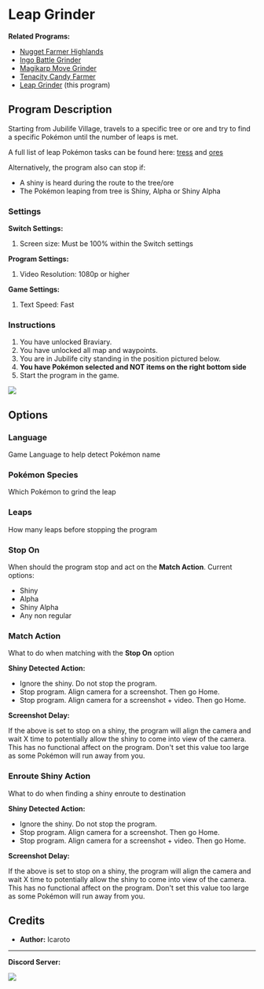 # Leap Grinder

**Related Programs:**
- [Nugget Farmer Highlands](NuggetFarmerHighlands.md)
- [Ingo Battle Grinder](IngoBattleGrinder.md)
- [Magikarp Move Grinder](MagikarpMoveGrinder.md)
- [Tenacity Candy Farmer](TenacityCandyFarmer.md)
- [Leap Grinder](LeapGrinder.md) (this program)

## Program Description

Starting from Jubilife Village, travels to a specific tree or ore and try to find a specific Pokémon until the number of leaps is met. 

A full list of leap Pokémon tasks can be found here: [tress](https://www.serebii.net/legendsarceus/researchtasks/leapoutoftrees.shtml) and [ores](https://www.serebii.net/legendsarceus/researchtasks/leapoutofore.shtml)


Alternatively, the program also can stop if:

- A shiny is heard during the route to the tree/ore
- The Pokémon leaping from tree is Shiny, Alpha or Shiny Alpha

### Settings

**Switch Settings:**
1. Screen size: Must be 100% within the Switch settings

**Program Settings:**
1. Video Resolution: 1080p or higher

**Game Settings:**
1. Text Speed: Fast


### Instructions

1. You have unlocked Braviary.
2. You have unlocked all map and waypoints.
3. You are in Jubilife city standing in the position pictured below.
4. **You have Pokémon selected and NOT items on the right bottom side**
5. Start the program in the game.

<img src="../images/BurmyHunter-1.png">


## Options

### Language

Game Language to help detect Pokémon name

### Pokémon Species

Which Pokémon to grind the leap

### Leaps

How many leaps before stopping the program

### Stop On

When should the program stop and act on the **Match Action**. Current options:
- Shiny
- Alpha
- Shiny Alpha
- Any non regular

### Match Action

What to do when matching with the **Stop On** option

**Shiny Detected Action:**
- Ignore the shiny. Do not stop the program.
- Stop program. Align camera for a screenshot. Then go Home.
- Stop program. Align camera for a screenshot + video. Then go Home.

**Screenshot Delay:**

If the above is set to stop on a shiny, the program will align the camera and wait X time to potentially allow the shiny to come into view of the camera.
This has no functional affect on the program. Don't set this value too large as some Pokémon will run away from you.


### Enroute Shiny Action

What to do when finding a shiny enroute to destination

**Shiny Detected Action:**
- Ignore the shiny. Do not stop the program.
- Stop program. Align camera for a screenshot. Then go Home.
- Stop program. Align camera for a screenshot + video. Then go Home.

**Screenshot Delay:**

If the above is set to stop on a shiny, the program will align the camera and wait X time to potentially allow the shiny to come into view of the camera.
This has no functional affect on the program. Don't set this value too large as some Pokémon will run away from you.



## Credits

- **Author:** Icaroto


<hr>

**Discord Server:** 

[<img src="https://canary.discordapp.com/api/guilds/695809740428673034/widget.png?style=banner2">](https://discord.gg/cQ4gWxN)
